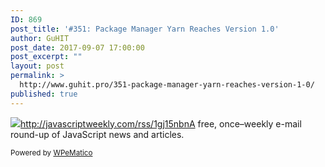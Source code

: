 ```yaml
---
ID: 869
post_title: '#351: Package Manager Yarn Reaches Version 1.0'
author: GuHIT
post_date: 2017-09-07 17:00:00
post_excerpt: ""
layout: post
permalink: >
  http://www.guhit.pro/351-package-manager-yarn-reaches-version-1-0/
published: true
---
```

<img class="wpe_imgrss" src="http://www.guhit.pro/wp-content/uploads/2017/09/6c1363a0.jpg">http://javascriptweekly.com/rss/1gj15nbnA free, once&ndash;weekly e-mail round-up of JavaScript news and articles.<p class="wpematico_credit"><small>Powered by <a href="http://www.wpematico.com" target="_blank">WPeMatico</a></small></p>